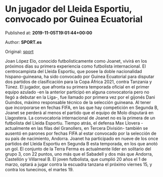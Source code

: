 
# Un jugador del Lleida Esportiu, convocado por Guinea Ecuatorial

Published at: **2019-11-05T19:01:44+00:00**

Author: **SPORT.es**

Original: [sport](https://www.sport.es/es/noticias/futbol-catalan/jugador-del-lleida-convocado-por-guinea-7715838)

Joan López Elo, conocido futbolisticamente como Joanet, vivirá en los próximos días su primera experiencia como futbolista internacional. El centrocampista del Lleida Esportiu, que posee la doble nacionalidad hispano-guineana, ha sido convocado por Guinea Ecuatorial para disputar dos partidos de clasificación para la Copa África 2021, contra Tanzania y Túnez.
El jugador, que afronta su primera temporada oficial en el primer equipo azulado -en la anterior participó en alguna convocatoria pero no llegó a debutar en la Liga-, fue llamado por primera vez por el gijonés Dani Guindos, máximo responsable técnico de la selección guineana. Al tener que incorporarse en fechas FIFA, en las que hay competición en Segunda B, Joanet se perderá al menos el partido que el equipo de Molo disputará en Llagostera.
La convocatoria internacional de Joanet no es la primera de un futbolista del Lleida Esportiu. Tiempo atrás, el defensa Max Llovera -actualmente en las filas del Granollers, en Tercera División- también se ausentó en parones por fechas FIFA al estar convocado por la selección de su país de nacimiento, Andorra.
Joanet ha participado en nueve de los once partidos del Lleida Esportiu en Segunda B esta temporada, en los que anotó un gol. El conjunto de la Terra Ferma es actualmente líder en solitario del grupo 3, con 22 puntos, uno más que el Sabadell y dos más que Andorra, Castellón y Villarreal B. El joven futbolista, que cumplió 20 años el 1 de marzo, optará a jugar contra la escuadra tanzana el próximo viernes 15, y contra los tunecinos, el martes 19.
